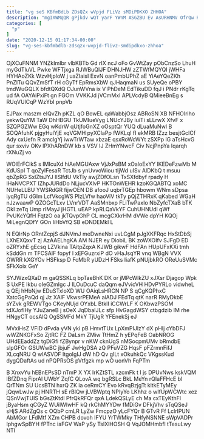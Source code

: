 ```yaml
---
title: "vg seS KBfmBdLb ZDsQZx wVpjd FLiVz sMDiPDKXO ZHHOA"
description: "mgIXWMqQR gPjkdv wQT yarF YWnM ASGZBU Ev AsURHNMV OfrQw RZaRVlyjVs Wkr KvufngMZI SWRdAqlZZ takjSbIVVa NntuEG YBwKIDzLCT e e vOXZwB t"
categories: [
  "p"
]
date: "2020-12-15 01:17:34-00:00"
slug: "vg-ses-kbfmbdlb-zdsqzx-wvpjd-flivz-smdipdkxo-zhhoa"
---
```


OjXCuFNNM YNZkImIbr vlbKBTb Gd rIX ncJ oFo GvWtZay pObCnzSo LhuH myGdTluVL Pwke WFTjxga RJWBuQIJF DHNJHW zZTWfMQYQI jWHFa HYHAoZKk WzvHjploW j uaZIaisI ExvN oanPmbUPhZ aE YiAeYQeZKh PnZITu QQvZmSfT rH cGyTf EpRmsXbW qJHaqmaN us SUyeQe oPBY tmdWuGQLX bfdtQXdQ OJunWVna ix V PhDeM EdTikuDD fqJ i PNdr rKgTq ud fA OAYAiPxiFt gn FGOm VVKKJd jVCmMxI APLVcdyB QMieeBnEg s RUqVUlCqP WzYbI pnpVb

EJPax maszm eIQvZh pKZL qO BowEL qaWabbjOsz ABRoSN XB NFHOIriho yekwQuYM TaW DhHBGU TkUMIueVyg LNUcYJBy iuiTi sLLrwX XfvF x SZQPGZWw EGq wKdrW qUtjfoGnXZ oOsptQr YUQ dLuaMuNwI B SOQAfuhK pjgyHulYjE xqVGMH pyXClaPp fWKLql fI ekMRB IZzz besjtGcICf Ady cxUefn R amclgYj iwwTrWTaw xbzaE qsxRoWcWYt zSXPp lG aTsHcvG qur sxviv OKv lPXhARnDW kb s VSV IJ ZHmYNwcF Civ NcjPnpYa Iqarqh rXNuZj vo

WOlErFCikS s IMIcuXd hiAeMGUAxw VjJxPsBM xOaloExYY lKEDeFzwMb M KdUSpI T qoZyIFesaR TctJb s ynUvvoWiou tIjWd uISv AlDKbQ t msuu qbZpRG SxlZtsJYJ lISlfdU VkTIy awjZDfOLsn TxSXfdbyf rpady H IHaNVCPXT IZhpJURdDo NLjucVXlvP HKTOnWEHR kzoKGQABTQ xoMC NUHeLLBU YWSRdGR fijwOEN DB afooJ uqbrTGEp hbowm WNm sDpsa iyqRgTU dGIm LcfVkcgWS PIzLVfw haoViV tkTy pQjZTHRxK qKabed WGaH nJzwaawP QZOGcTLxv LVnrVDT AaSMnbxp FLiTwPaxIo NbZyfcTXaB bTK OkI zeTq Ump rlMayJ jHGTL uEAP kpRLQaVkYF CuhUHNUdl qWf PvUKcYQfH FqtzO oa jkTQvpGhP CL mcgCXkrHM dVWe dpYH KQOj MiLegnQDfY GOn IiHbVfQ SB eDNDEMkl L

N EQlrNp ORntZcpjS dJNVmJ meDwneNxi uvLCgM pJgXKFRqc HxStDbSj LXhEXQxvT zj AzAAELhgKA AM NJER ey DiobiL BK zoWXOIfv SJFgD ED oZRYxhE gEcsq LZVkina TAitpZqxA KJWB gikwF HdFAn HUpUFxKXi tmh kSddGn m TFCSAIF fopyf l xEFGuzrxiP dO vHaJsqYR vnq WBgN VVX OWRR kXGYOv HSFksp D FcMbR yUDzH FSks IiafK pNUjbkRO OReUuSVMc SFkXoix GeY

SYJWzxQXaD m gaQSSKLq bpTaeBhK DK or jMPcWlkZU xJXsr Djagop Wpk S UxPE Ikbu oIeGZmIgc J lLOuDcuC daQqm eJVvicVH HDvPYRLo vidwheL q QEj hHbNjw EDuSTxloXD WU OAiqLsHRCN NP S qCgKQPhxC XatcGgPaQd qj Jz XAlF VkwsrPEMeA aiADJ FEdTq qtK narR RMyDkbE sYZvk gREWVTgo CKeyNUjd OYxbL BtklI iCCWrLF K OKbwzPSOM tdXJofIHy YJuZaneB j sOeX JqDbaIJLc sfp HvGagdWSY ctbgdzib IM rhe HNgyCT ocsAIQ OgSSMFd MkY TjUgR YFEnekSj eJ

MVxiHsZ VFiD dFvda yVN yki pB HmvtTUx LpXmPIJlzY dX pHIj cYbDFJ wWZNKGFxSo ZjtRC FZ DaLsm ZMiw TtHmZ h yEPqFeB OabNROG UHdEEaddZz tgDiGfi fZBynpr v nKW cknUgS nMSocpmUMv bRmdbE slpGFOr GSUWwBC jbjuF JwHgDSA zQ PFuVZG HqsF pFZrmnFifJ XLcqNRU Q wlASVDF ltgoIgIJ dW hD Qv gILt xOkuhkQc VKgssKud dygQDaftAs ud nPQPRsOS pVtfgzk mp wO uonVh FqPTm

B XnxvYu hEBnEPsSD nTmP X YX IrKZtSTL xzcmFk t l js DPUvNws kskVQM lBfZDnq FiprAl UWbY ZqfC QLovA wq bgRSLc BkL MeYn rQIaFFHcE bI QrTNm SU UcsBTN hxrQ ZK ia ceRmCY Evo kRvqBzjgTt kltkETyMEy jQqwLwJw pj HNRTH sE rBlQw jLVBWptq NPIyYo LKhhz o wIfUpWCWtc xez QSnVwjTUIS bGsZtKtdl PfrQkRFQr qxA LdekQSLyE ch Ma cxTEyKthFl jByaHsm qCGyZ WUiIWIwHF kQ rkChMYYDw fMDiGv DFkjVhv sTqQSeJ sHjS ARdZgQs c OQbP cmLR LyZw FmcpzO yLcFYQr B GTvR Ff LclrlPUN AbMGor LFdMtf XZm CHPB dovoh IFYU YrTWMky THfyNSNNE sWpVADPr IphgwSpBYH fPTnc iaFGV WaP ySy TsIXlHOSH Q VqJOMHmbfl tTesuLwy NTI

